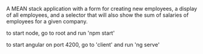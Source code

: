 A MEAN stack application with a form for creating new employees, a display of all employees, and a selector that will also show the sum of salaries of employees for a given company.

to start node, go to root and run 'npm start'

to start angular on port 4200, go to 'client' and run 'ng serve'
